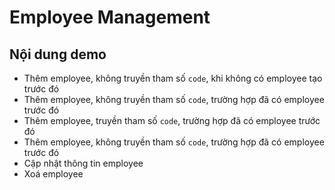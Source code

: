 # Employee Management

## Nội dung demo

- Thêm employee, không truyền tham số `code`, khi không có employee tạo trước đó
- Thêm employee, không truyền tham số `code`, trường hợp đã có employee trước đó
- Thêm employee, truyền tham số `code`, trường hợp đã có employee trước đó
- Thêm employee, không truyền tham số `code`, trường hợp đã có employee trước đó
- Cập nhật thông tin employee
- Xoá employee
